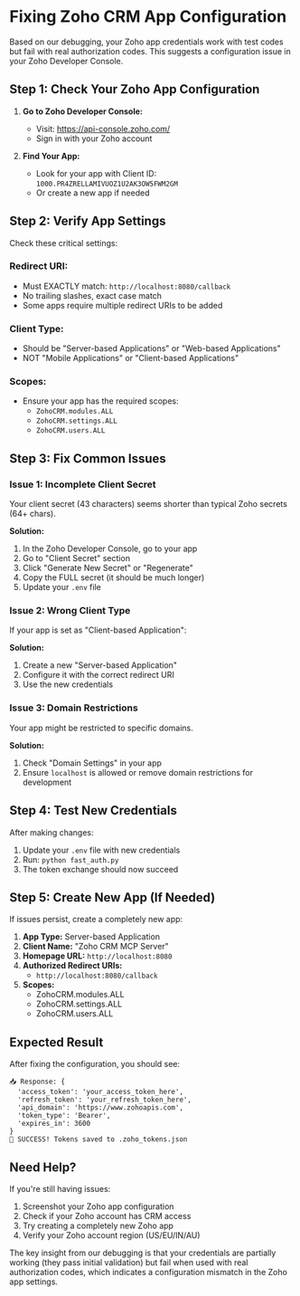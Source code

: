 # Fixing Zoho CRM App Configuration

Based on our debugging, your Zoho app credentials work with test codes but fail with real authorization codes. This suggests a configuration issue in your Zoho Developer Console.

## Step 1: Check Your Zoho App Configuration

1. **Go to Zoho Developer Console:**
   - Visit: https://api-console.zoho.com/
   - Sign in with your Zoho account

2. **Find Your App:**
   - Look for your app with Client ID: `1000.PR4ZRELLAMIVUOZ1U2AK3OW5FWM2GM`
   - Or create a new app if needed

## Step 2: Verify App Settings

Check these critical settings:

### **Redirect URI:**
- Must EXACTLY match: `http://localhost:8080/callback`
- No trailing slashes, exact case match
- Some apps require multiple redirect URIs to be added

### **Client Type:**
- Should be "Server-based Applications" or "Web-based Applications"
- NOT "Mobile Applications" or "Client-based Applications"

### **Scopes:**
- Ensure your app has the required scopes:
  - `ZohoCRM.modules.ALL`
  - `ZohoCRM.settings.ALL` 
  - `ZohoCRM.users.ALL`

## Step 3: Fix Common Issues

### **Issue 1: Incomplete Client Secret**
Your client secret (43 characters) seems shorter than typical Zoho secrets (64+ chars).

**Solution:**
1. In the Zoho Developer Console, go to your app
2. Go to "Client Secret" section
3. Click "Generate New Secret" or "Regenerate"
4. Copy the FULL secret (it should be much longer)
5. Update your `.env` file

### **Issue 2: Wrong Client Type**
If your app is set as "Client-based Application":

**Solution:**
1. Create a new "Server-based Application"
2. Configure it with the correct redirect URI
3. Use the new credentials

### **Issue 3: Domain Restrictions**
Your app might be restricted to specific domains.

**Solution:**
1. Check "Domain Settings" in your app
2. Ensure `localhost` is allowed or remove domain restrictions for development

## Step 4: Test New Credentials

After making changes:

1. Update your `.env` file with new credentials
2. Run: `python fast_auth.py`
3. The token exchange should now succeed

## Step 5: Create New App (If Needed)

If issues persist, create a completely new app:

1. **App Type:** Server-based Application
2. **Client Name:** "Zoho CRM MCP Server"  
3. **Homepage URL:** `http://localhost:8080`
4. **Authorized Redirect URIs:** 
   - `http://localhost:8080/callback`
5. **Scopes:** 
   - ZohoCRM.modules.ALL
   - ZohoCRM.settings.ALL
   - ZohoCRM.users.ALL

## Expected Result

After fixing the configuration, you should see:
```
📥 Response: {
  'access_token': 'your_access_token_here',
  'refresh_token': 'your_refresh_token_here',
  'api_domain': 'https://www.zohoapis.com',
  'token_type': 'Bearer',
  'expires_in': 3600
}
🎉 SUCCESS! Tokens saved to .zoho_tokens.json
```

## Need Help?

If you're still having issues:
1. Screenshot your Zoho app configuration
2. Check if your Zoho account has CRM access
3. Try creating a completely new Zoho app
4. Verify your Zoho account region (US/EU/IN/AU)

The key insight from our debugging is that your credentials are partially working (they pass initial validation) but fail when used with real authorization codes, which indicates a configuration mismatch in the Zoho app settings.